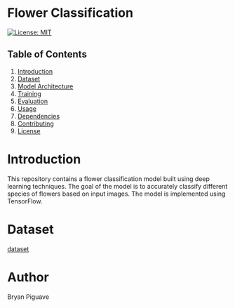 # Flower Classification 
[![License: MIT](https://img.shields.io/badge/License-MIT-yellow.svg)](https://opensource.org/licenses/MIT)




## Table of Contents

1. [Introduction](#introduction)
2. [Dataset](#dataset)
3. [Model Architecture](#model-architecture)
4. [Training](#training)
5. [Evaluation](#evaluation)
6. [Usage](#usage)
7. [Dependencies](#dependencies)
8. [Contributing](#contributing)
9. [License](#license)

# Introduction 
This repository contains a flower classification model built using deep learning techniques. The goal of the model is to accurately classify different species of flowers based on input images. The model is implemented using TensorFlow.
 
# Dataset 
[dataset](https://www.kaggle.com/competitions/tpu-getting-started/data)




# Author 
Bryan Piguave 
